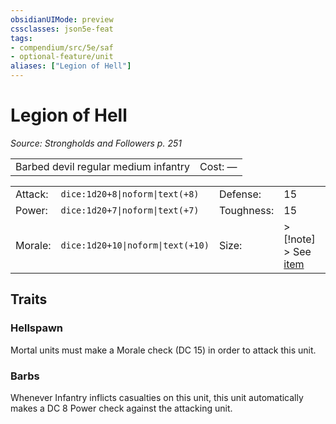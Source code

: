 ```yaml
---
obsidianUIMode: preview
cssclasses: json5e-feat
tags:
- compendium/src/5e/saf
- optional-feature/unit
aliases: ["Legion of Hell"]
---
```

# Legion of Hell
*Source: Strongholds and Followers p. 251*  

|    |    |
|----|----|
| Barbed devil regular medium infantry | Cost: — |

|    |    |    |    |
|----|----|----|----|
| Attack: | `dice:1d20+8\|noform\|text(+8)` | Defense: | 15 |
| Power: | `dice:1d20+7\|noform\|text(+7)` | Toughness: | 15 |
| Morale: | `dice:1d20+10\|noform\|text(+10)` | Size: | > [!note]<br />> See [item](compendium/items/codex-incabulum-saf.md) |

## Traits

### Hellspawn

Mortal units must make a Morale check (DC 15) in order to attack this unit.

### Barbs

Whenever Infantry inflicts casualties on this unit, this unit automatically makes a DC 8 Power check against the attacking unit.